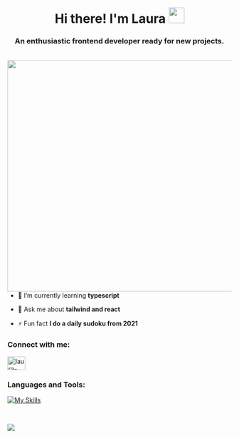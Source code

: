 <h1 align="center">Hi there! I'm Laura 
  <img loading="lazy" width="35" src="https://emojis.slackmojis.com/emojis/images/1629602156/48789/meow_co.png?1629602156"></h1>
<h3 align="center">An enthusiastic frontend developer ready for new projects.</h3>
<br/>
<img align="right" width="520" src="https://media.giphy.com/media/L1R1tvI9svkIWwpVYr/giphy.gif"/>

- 🌱 I’m currently learning **typescript**

- 💬 Ask me about **tailwind and react**

- ⚡ Fun fact **I do a daily sudoku from 2021**

<h3 align="left">Connect with me:</h3>
<p align="left">
<a href="https://linkedin.com/in/laura-aponte-407418271" target="blank"><img align="center" src="https://raw.githubusercontent.com/rahuldkjain/github-profile-readme-generator/master/src/images/icons/Social/linked-in-alt.svg" alt="laura-aponte-407418271" height="30" width="40" /></a>
</p>

<h3 align="left">Languages and Tools:</h3>
<p align="left"> 
  
  [![My Skills](https://skillicons.dev/icons?i=sass,tailwind,typescript,react,git)](https://skillicons.dev)

</p>
<br>

![](https://github-profile-summary-cards.vercel.app/api/cards/profile-details?username=aldanielago&theme=github_dark&hide_border=true)

